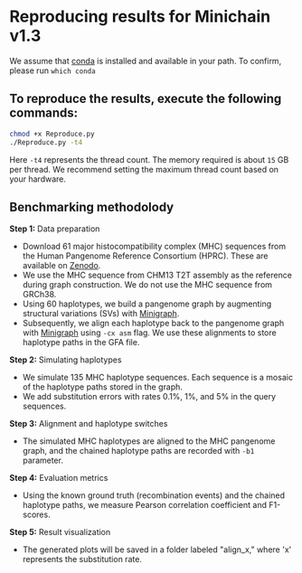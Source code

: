 # Reproducing results for Minichain v1.3
We assume that [conda](https://docs.conda.io/en/latest/) is installed and available in your path. To confirm, please run `which conda` 
## To reproduce the results, execute the following commands:
```bash
chmod +x Reproduce.py
./Reproduce.py -t4
```
Here `-t4` represents the thread count. The memory required is about `15` GB per thread. We recommend  setting the maximum thread count based on your hardware.

## Benchmarking methodolody

**Step 1:** Data preparation
- Download 61 major histocompatibility complex (MHC) sequences from the Human Pangenome Reference Consortium (HPRC). These are available on [Zenodo](https://zenodo.org/records/6617246).
- We use the MHC sequence from CHM13 T2T assembly as the reference during graph construction. We do not use the MHC sequence from GRCh38.
- Using 60 haplotypes, we build a pangenome graph by augmenting structural variations (SVs) with [Minigraph](https://github.com/lh3/minigraph).
- Subsequently, we align each haplotype back to the pangenome graph with [Minigraph](https://github.com/lh3/minigraph) using `-cx asm` flag. We use these alignments to store haplotype paths in the GFA file.

**Step 2:** Simulating haplotypes
- We simulate 135 MHC haplotype sequences. Each sequence is a mosaic of the haplotype paths stored in the graph.
- We add substitution errors with rates 0.1%, 1%, and 5% in the query sequences.

**Step 3:** Alignment and haplotype switches
- The simulated MHC haplotypes are aligned to the MHC pangenome graph, and the chained haplotype paths are recorded with `-b1` parameter.

**Step 4:** Evaluation metrics
- Using the known ground truth (recombination events) and the chained haplotype paths, we measure Pearson correlation coefficient and F1-scores.

**Step 5:** Result visualization
- The generated plots will be saved in a folder labeled "align_x," where 'x' represents the substitution rate.

